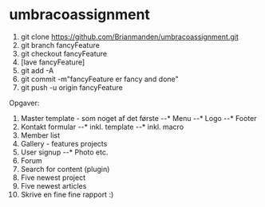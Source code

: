 # umbracoassignment

1. git clone https://github.com/Brianmanden/umbracoassignment.git
2. git branch fancyFeature
3. git checkout fancyFeature
4. [lave fancyFeature]
5. git add -A
6. git commit -m"fancyFeature er fancy and done"
7. git push -u origin fancyFeature

Opgaver:
  1. Master template - som noget af det første
  --* Menu
  --* Logo
  --* Footer
  2. Kontakt formular
  --* inkl. template
  --* inkl. macro
  3. Member list
  4. Gallery  - features projects
  5. User signup
  --* Photo etc.
  6. Forum
  7. Search for content (plugin)
  8. Five newest project
  9. Five newest articles
  10. Skrive en fine fine rapport :)
  



